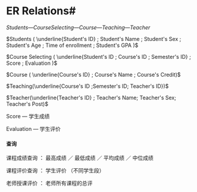 # ER Relations#

$Students — Course Selecting — Course — Teaching — Teacher$



$Students ( \underline{Student's ID} ; Student's Name ; Student's Sex ; Student's Age ; Time of enrollment ; Student's GPA )$

$Course Selecting ( \underline{Student's ID ; Course's ID ; Semester's ID} ; Score ; Evaluation )$

$Course ( \underline{Course's ID}  ; Course's Name  ; Course's Credit)$

$Teaching(\underline{Course's ID ;Semester's ID; Teacher's ID})$

$Teacher(\underline{Teacher's ID} ; Teacher's Name; Teacher's Sex; Teacher's Post)$



Score — 学生成绩

Evaluation — 学生评价



#### 查询

课程成绩查询 ：  最高成绩 ／ 最低成绩 ／ 平均成绩 ／ 中位成绩

课程评价查询 ：  学生评价 （不同学生段）

老师授课评价 ：  老师所有课程的总评